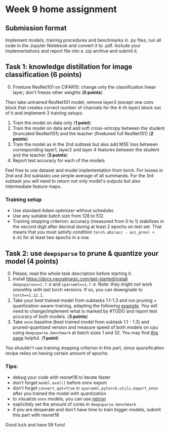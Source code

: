 # Week 9 home assignment

## Submission format
Implement models, training procedures and benchmarks in .py files, run all code in the Jupyter Notebook and convert it to .pdf.
Include your implementations and report file into a .zip archive and submit it.


## Task 1: knowledge distillation for image classification (6 points)
0. Finetune ResNet101 on CIFAR10: change only the classification linear layer; don't freeze other weights (**0 points**)

Then take untrained ResNet101 model, remove layer3 (except one conv block that creates correct number of channels for the 4-th layer) block out of it and implement 3 training setups:
1. Train the model on data only (**1 point**)
2. Train the model on data and add soft cross-entropy between the student (truncated ResNet101) and the teacher (finetuned full ResNet101) (**2 points**)
3. Train the model as in the 2nd subtask but also add MSE loss between corresponding layer1, layer2 and layer 4 features between the student and the teacher (**3 points**)
4. Report test accuracy for each of the models

Feel free to use dataset and model implementation from torch. For losses in 2nd and 3rd subtasks use simple average of all summands.
For the 3rd subtask you will need to return not only model's outputs but also intermediate feature maps.

### Training setup
- Use standard Adam optimizer without scheduler.
- Use any suitable batch size from 128 to 512.
- Training stopping criterion: accuracy (measured from 0 to 1) stabilizes in the second digit after decimal during at least 2 epochs on test set.
That means that you must satisfy condition `torch.abs(acc - acc_prev) < 0.01` for at least two epochs in a row.

## Task 2: use `deepsparse` to prune & quantize your model (4 points)

0. Please, read the whole task description before starting it.
1. Install https://docs.neuralmagic.com/get-started/install `deepsparse==1.7.0` and `sparseml==1.7.0`. Note: they might not work smoothly with last torch versions. If so, you can downgrade to `torch==1.12.1`.
2. Take your best trained model from subtasks 1.1-1.3 and run pruning + quantization-aware-training, adapting the following [example](./example_train_sparse_and_quantize.py). You will need to change/implement what is marked by #TODO and report test accuracy of both models. (**3 points**)
3. Take `onnx` baseline (best trained model from subtask 1.1 - 1.3) and pruned-quantized version and measure speed of both models on cpu using `deepsparse.benchmark` at batch sizes 1 and 32. You may find [this page](https://web.archive.org/web/20240319095504/https://docs.neuralmagic.com/user-guides/deepsparse-engine/benchmarking/) helpful.
 (**1 point**) 

You shouldn't use training stopping criterion in this part, since sparsification recipe relies on having certain amount of epochs.

### Tips: 
- debug your code with resnet18 to iterate faster
- don't forget `model.eval()` before onnx export
- don't forget `convert_qat=True` in `sparseml.pytorch.utils.export_onnx` after you trained the model with quantization
- to visualize `onnx` models, you can use [netron](https://netron.app/)
- explicitely set the amount of cores in `deepsparse.benchmark`
- if you are desperate and don't have time to train bigger models, submit this part with resnet18

Good luck and have 59 funs!
